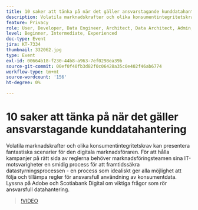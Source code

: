 ```yaml
---
title: 10 saker att tänka på när det gäller ansvarstagande kunddatahantering
description: Volatila marknadskrafter och olika konsumentintegritetskrav kan presentera fantastiska scenarier för den digitala marknadsföraren. För att hålla kampanjer på rätt sida av reglerna behöver marknadsföringsteamen sina IT-motsvarigheter en smidig process för att framtidssäkra datastyrningsprocessen - en process som idealiskt ger alla möjlighet att följa och tillämpa regler för ansvarsfull användning av konsumentdata. Lyssna på Adobe och Scotiabank Digital om viktiga frågor som rör ansvarsfull datahantering.
feature: Privacy
role: User, Developer, Data Engineer, Architect, Data Architect, Admin, Leader
level: Beginner, Intermediate, Experienced
doc-type: Event
jira: KT-7334
thumbnail: 332062.jpg
type: Event
exl-id: 00664b18-f230-44b8-a963-7ef0298ea39b
source-git-commit: 00ef0f40fb3d82f0c06428a35c0e402f46ab6774
workflow-type: tm+mt
source-wordcount: '156'
ht-degree: 0%

---
```


# 10 saker att tänka på när det gäller ansvarstagande kunddatahantering

Volatila marknadskrafter och olika konsumentintegritetskrav kan presentera fantastiska scenarier för den digitala marknadsföraren. För att hålla kampanjer på rätt sida av reglerna behöver marknadsföringsteamen sina IT-motsvarigheter en smidig process för att framtidssäkra datastyrningsprocessen - en process som idealiskt ger alla möjlighet att följa och tillämpa regler för ansvarsfull användning av konsumentdata. Lyssna på Adobe och Scotiabank Digital om viktiga frågor som rör ansvarsfull datahantering.

>[!VIDEO](https://video.tv.adobe.com/v/332062/?learn=on)
